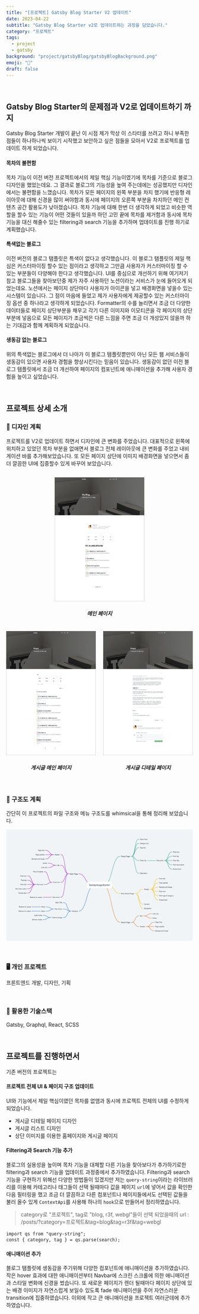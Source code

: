 ```yaml
---
title: "[프로젝트] Gatsby Blog Starter V2 업데이트"
date: 2023-04-22
subtitle: "Gatsby Blog Starter v2로 업데이트하는 과정을 담았습니다."
category: "프로젝트"
tags:
  - project
  - gatsby
background: "project/gatsbyBlog/gatsbyBlogBackground.png"
emoji: "🔖"
draft: false
---
```


</br>

## Gatsby Blog Starter의 문제점과 V2로 업데이트하기 까지

Gatsby Blog Starter 개발이 끝난 이 시점 제가 막상 이 스타터를 쓰려고 하니 부족한 점들이 하나하나씩 보이기 시작했고 보안하고 싶은 점들을 모아서 V2로 프로젝트를 업데이트 하게 되었습니다.

#### 목차의 불편함

목차 기능이 이전 버전 프로젝트에서의 제일 핵심 기능이였기에 목차를 기준으로 블로그 디자인을 했었는데요. 그 결과로 블로그의 기능성을 높여 주는데에는 성공했지만 디자인에서는 불편함을 느꼈습니다. 목차가 모든 페이지의 왼쪽 부분을 차지 했기에 반응형 레이아웃에 대해 신경을 많이 써야함과 동시에 페이지의 오른쪽 부분을 차지하던 메인 컨텐츠 공간 활용도가 낮아졌습니다. 목차 기능에 대해 한번 더 생각하게 되었고 비슷한 역할을 할수 있는 기능이 어떤 것들이 있을까 하던 고민 끝에 목차를 제거함과 동시에 목차기능을 대신 해줄수 있는 filtering과 search 기능을 추가하며 업데이트를 진행 하기로 계획했습니다.

#### 특색없는 블로그

이전 버전의 블로그 탬플릿은 특색이 없다고 생각했습니다. 이 블로그 탬플릿의 제일 핵심은 커스터마이징 할수 있는 점이라고 생각하고 그만큼 사용자가 커스터마이징 할 수 있는 부분들이 다양해야 한다고 생각했습니다. UI를 중심으로 개선하기 위해 여기저기 참고 블로그들을 찾아보던중 제가 자주 사용하던 노션이라는 서비스가 눈에 들어오게 되었는데요. 노션에서는 페이지 상단마다 사용자가 아이콘을 넣고 배경화면을 넣을수 있는 시스템이 있습니다. 그 점이 마음에 들었고 제가 사용자에게 제공할수 있는 커스터마이징 옵션 중 하나라고 생각하게 되었습니다. Formatter의 수를 늘리면서 조금 더 다양한 데이터들로 페이지 상단부분을 채우고 각기 다른 이미지와 이모티콘을 각 페이지의 상단 부분에 넣음으로 모든 페이지가 조금씩은 다른 느낌을 주면 조금 더 개성있지 않을까 하는 기대감과 함께 계획하게 되었습니다.

#### 생동감 없는 블로그

위의 특색없는 블로그에서 더 나아가 이 블로그 템플릿뿐만이 아닌 모든 웹 서비스들이 생동감이 있으면 사용자 경험을 향상시킨다는 믿음이 있습니다. 생동감이 없던 이전 블로그 템플릿에서 조금 더 개선하여 페이지의 컴포넌트에 애니매이션을 추가해 사용자 경험을 높이고 싶었습니다.

</br>

## 프로젝트 상세 소개

### 🎨 디자인 계획

프로젝트를 V2로 업데이트 하면서 디자인에 큰 변화를 주었습니다. 대표적으로 왼쪽에 위치하고 있었던 목차 부분을 없애면서 블로그 전체 레이아웃에 큰 변화를 주었고 내비게이션 바를 추가해보았습니다. 또 모든 페이지 상단에 이미지 배경화면을 넣으면서 좀 더 깔끔한 UI에 집중할수 있게 바꾸어 보았습니다.

<div style="float:left; width:100%; margin:auto; text-align:center;">

<div style="width:48%; margin:auto; text-align:center;">

![gatsbyBlogV2DesignI](../../assets/images/project/gatsbyBlog/gatsbyBlogV2DesignI.png)

##### 메인 페이지

</div>

</div>

<div style="position:relative; width:100%; margin:auto; text-align:center;">

<div style="float:left; width:48%; margin:auto; text-align:center;">

![gatsbyBlogV2DesignII](../../assets/images/project/gatsbyBlog/gatsbyBlogV2DesignII.png)

##### 게시글 메인 페이지

</div>

<div style="float:right; width:48%; margin:auto; text-align:center;">

![gatsbyBlogV2DesignIII](../../assets/images/project/gatsbyBlog/gatsbyBlogV2DesignIII.png)

##### 게시글 디테일 페이지

</div>

</div>

<div style="float:left; width:100%; margin:auto;">

<br/>

### 🧱 구조도 계획

간단히 이 프로젝트의 파일 구조와 메뉴 구조도를 whimsical을 통해 정리해 보았습니다.

![gatsbyBlogV2Files](../../assets/images/project/gatsbyBlog/gatsbyBlogV2Files.png)

<br/>

### 🖥️ 개인 프로젝트

프론트엔드 개발, 디자인, 기획

<br/>

### 🔨 활용한 기술스택

Gatsby, Graphql, React, SCSS

<br/>

## 프로젝트를 진행하면서

기존 버전의 프로젝트는

#### 프로젝트 전체 UI & 페이지 구조 업데이트

UI와 기능에서 제일 핵심이였던 목차를 없앰과 동시에 프로젝트 전체의 UI를 수정하게 되었습니다.

- 게시글 디테일 페이지 디자인
- 게시글 리스트 디자인
- 상단 이미지를 이용한 홈페이지와 게시글 페이지

#### Filtering과 Search 기능 추가

블로그의 실용성을 높이며 목차 기능을 대체할 다른 기능을 찾아보다가 추가하기로한 filtering과 search 기능을 업데이트 과정중에서 추가하였습니다. Filtering과 search 기능을 구현하기 위해선 다양한 방법들이 있겠지만 저는 `query-string`이라는 라이브러리를 이용해 카테고리나 태그들이 선택 될때마다 값을 페이지 `url`에 넣어서 값을 확인한 다음 필터링을 했고 조금 더 깔끔하고 다른 컴포넌트나 페이지들에서도 선택된 값들을 불러 올수 있게 `ContextApi`를 사용해 하나의 `hook`으로 만들어서 정리하였습니다.

> category로 "프로젝트", tag로 "blog, r3f, webgl"들이 선택 되었을때의 url : /posts/?category=프로젝트&tag=blog&tag=r3f&tag=webgl

```
import qs from "query-string";
const { category, tag } = qs.parse(search);
```

#### 애니매이션 추가

블로그 탬플릿에 생동감을 주기위해 다양한 컴포넌트에 애니매이션을 추가하였습니다. 작은 hover 효과에 대한 애니매이션부터 Navbar에 스크린 스크롤에 의한 애니매이션과 스타일 변화에 신경을 썼습니다. 또 새로운 페이지가 렌더 될때마다 페이지 상단에 있는 배경 이미지가 자연스럽게 보일수 있도록 fade 애니매이션을 주어 자연스러운 transition에 집중하였습니다. 이외에 작고 큰 애니매이션을 프로젝트 여러군데에 추가하였습니다.

<br/>

</div>
